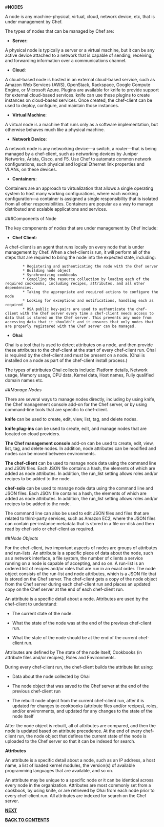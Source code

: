 #**NODES**

A node is any machine-physical, virtual, cloud, network device, etc, that is under management by Chef.

The types of nodes that can be managed by Chef are:

- **Server**:

A physical node is typically a server or a virtual machine, but it can be any active device attached to a network that is capable of sending, receiving, and forwarding information over a communications channel.

- **Cloud**:
 
A cloud-based node is hosted in an external cloud-based service, such as Amazon Web Services (AWS), OpenStack, Rackspace, Google Compute Engine, or Microsoft Azure. Plugins are available for knife to provide support for external cloud-based services. knife can use these plugins to create instances on cloud-based services. Once created, the chef-client can be used to deploy, configure, and maintain those instances.

- **Virtual Machine**:

A virtual node is a machine that runs only as a software implementation, but otherwise behaves much like a physical machine.

- **Network Device**:

A network node is any networking device—a switch, a router—that is being managed by a chef-client, such as networking devices by Juniper Networks, Arista, Cisco, and F5. Use Chef to automate common network configurations, such physical and logical Ethernet link properties and VLANs, on these devices.

- **Containers**:

Containers are an approach to virtualization that allows a single operating system to host many working configurations, where each working configuration—a container is assigned a single responsibility that is isolated from all other responsibilities. Containers are popular as a way to manage distributed and scalable applications and services.

###Components of Node

The key components of nodes that are under management by Chef include:

- **Chef Client**:
 
A chef-client is an agent that runs locally on every node that is under management by Chef. When a chef-client is run, it will perform all of the steps that are required to bring the node into the expected state, including:
         
            * Registering and authenticating the node with the Chef server
            * Building node object
            * Synchronizing cookbooks
            * Compiling the resource collection by loading each of the required cookbooks, including recipes, attributes, and all other dependencies.
            * Taking the appropriate and required actions to configure the node
            * Looking for exceptions and notifications, handling each as required
            * RSA public key-pairs are used to authenticate the chef-client with the Chef server every time a chef-client needs access to data that is stored on the Chef server. This prevents any node from accessing data that it shouldn’t and it ensures that only nodes that are properly registered with the Chef server can be managed.

- **Ohai**:

Ohai is a tool that is used to detect attributes on a node, and then provide these attributes to the chef-client at the start of every chef-client run. Ohai is required by the chef-client and must be present on a node. (Ohai is installed on a node as part of the chef-client install process.)

The types of attributes Ohai collects include: Platform details, Network usage, Memory usage, CPU data, Kernel data, Host names, Fully qualified domain names etc.

##*Manage Nodes*

There are several ways to manage nodes directly, including by using knife, the Chef management console add-on for the Chef server, or by using command-line tools that are specific to chef-client.

**knife** can be used to create, edit, view, list, tag, and delete nodes.

**knife plug-ins** can be used to create, edit, and manage nodes that are located on cloud providers.

**The Chef management console** add-on can be used to create, edit, view, list, tag, and delete nodes. In addition, node attributes can be modified and nodes can be moved between environments.

**The chef-client** can be used to manage node data using the command line and JSON files. Each JSON file contains a hash, the elements of which are added as node attributes. In addition, the run_list setting allows roles and/or recipes to be added to the node.

**chef-solo** can be used to manage node data using the command line and JSON files. Each JSON file contains a hash, the elements of which are added as node attributes. In addition, the run_list setting allows roles and/or recipes to be added to the node.

The command line can also be used to edit JSON files and files that are related to third-party services, such as Amazon EC2, where the JSON files can contain per-instance metadata that is stored in a file on-disk and then read by chef-solo or chef-client as required.

##*Node Objects*

For the chef-client, two important aspects of nodes are groups of attributes and run-lists. An attribute is a specific piece of data about the node, such as a network interface, a file system, the number of clients a service running on a node is capable of accepting, and so on. A run-list is an ordered list of recipes and/or roles that are run in an exact order. The node object consists of the run-list and node attributes, which is a JSON file that is stored on the Chef server. The chef-client gets a copy of the node object from the Chef server during each chef-client run and places an updated copy on the Chef server at the end of each chef-client run.

An attribute is a specific detail about a node. Attributes are used by the chef-client to understand:

-  The current state of the node.
     
-  What the state of the node was at the end of the previous chef-client run.
     
-  What the state of the node should be at the end of the current chef-client run.

Attributes are defined by The state of the node itself, Cookbooks (in attribute files and/or recipes), Roles and Environments.
 
During every chef-client run, the chef-client builds the attribute list using:
 
 -  Data about the node collected by Ohai
     
 - The node object that was saved to the Chef server at the end of the previous chef-client run
     
 - The rebuilt node object from the current chef-client run, after it is updated for changes to cookbooks (attribute files and/or recipes), roles, and/or environments, and updated for any changes to the state of the node itself

After the node object is rebuilt, all of attributes are compared, and then the node is updated based on attribute precedence. At the end of every chef-client run, the node object that defines the current state of the node is uploaded to the Chef server so that it can be indexed for search.

**Attributes**

 An attribute is a specific detail about a node, such as an IP address, a host name, a list of loaded kernel modules, the version(s) of available programming languages that are available, and so on. 
 
An attribute may be unique to a specific node or it can be identical across every node in the organization. Attributes are most commonly set from a cookbook, by using knife, or are retrieved by Ohai from each node prior to every chef-client run. All attributes are indexed for search on the Chef server.

[**NEXT**](https://github.com/pkdevaraj/Presentations/blob/gh-pages/Chef_Server.md)     

[**BACK TO CONTENTS**](https://github.com/pkdevaraj/Presentations/blob/gh-pages/Chef_Readme.md)

